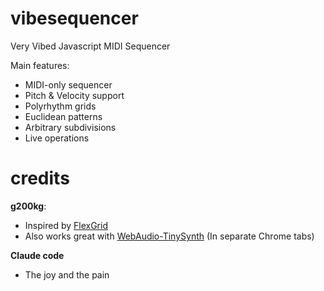 # vibesequencer
Very Vibed Javascript MIDI Sequencer

Main features:
* MIDI-only sequencer
* Pitch & Velocity support
* Polyrhythm grids
* Euclidean patterns
* Arbitrary subdivisions
* Live operations

# credits

**g200kg**:
* Inspired by [FlexGrid](https://github.com/g200kg/flex-rhythm)
* Also works great with [WebAudio-TinySynth](https://g200kg.github.io/webaudio-tinysynth/soundedit.html) (In separate Chrome tabs)
  
**Claude code**
* The joy and the pain
